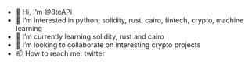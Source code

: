 - 👋 Hi, I’m @8teAPi
- 👀 I’m interested in python, solidity, rust, cairo, fintech, crypto, machine learning
- 🌱 I’m currently learning solidity, rust and cairo
- 💞️ I’m looking to collaborate on interesting crypto projects
- 📫 How to reach me: twitter

<!---
8teAPi/8teAPi is a ✨ special ✨ repository because its `README.md` (this file) appears on your GitHub profile.
You can click the Preview link to take a look at your changes.
--->
